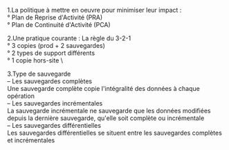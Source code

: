
1.La politique à mettre en oeuvre pour minimiser leur impact : \
° Plan de Reprise d'Activité (PRA) \
° Plan de Continuité d'Activité (PCA)


2.Une pratique courante : La règle du 3-2-1 \
° 3 copies (prod + 2 sauvegardes) \
° 2 types de support différents \
° 1 copie hors-site \

3.Type de sauvegarde \
– Les sauvegardes complètes \
Une sauvegarde complète copie l'intégralité des données à chaque opération \
– Les sauvegardes incrémentales \
La sauvegarde incrémentale ne sauvegarde que les données modifiées depuis la dernière sauvegarde, qu'elle soit complète ou incrémentale \
– Les sauvegardes différentielles \
Les sauvegardes différentielles se situent entre les sauvegardes complètes et incrémentales
